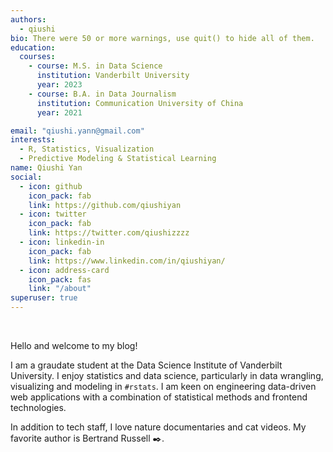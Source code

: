 ```yaml
---
authors:
  - qiushi
bio: There were 50 or more warnings, use quit() to hide all of them.
education:
  courses:
    - course: M.S. in Data Science
      institution: Vanderbilt University
      year: 2023
    - course: B.A. in Data Journalism
      institution: Communication University of China
      year: 2021

email: "qiushi.yann@gmail.com"
interests:
  - R, Statistics, Visualization
  - Predictive Modeling & Statistical Learning
name: Qiushi Yan
social:
  - icon: github
    icon_pack: fab
    link: https://github.com/qiushiyan
  - icon: twitter
    icon_pack: fab
    link: https://twitter.com/qiushizzzz
  - icon: linkedin-in
    icon_pack: fab
    link: https://www.linkedin.com/in/qiushiyan/
  - icon: address-card
    icon_pack: fas
    link: "/about"
superuser: true
---
```


<br>

Hello and welcome to my blog!

I am a graudate student at the Data Science Institute of Vanderbilt University. I enjoy statistics and data science, particularly in data wrangling, visualizing and modeling in `#rstats`. I am keen on engineering data-driven web applications with a combination of statistical methods and frontend technologies.

In addition to tech staff, I love nature documentaries and cat videos. My favorite author is Bertrand Russell :black_nib:.
